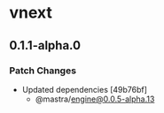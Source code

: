 # vnext

## 0.1.1-alpha.0

### Patch Changes

- Updated dependencies [49b76bf]
  - @mastra/engine@0.0.5-alpha.13
